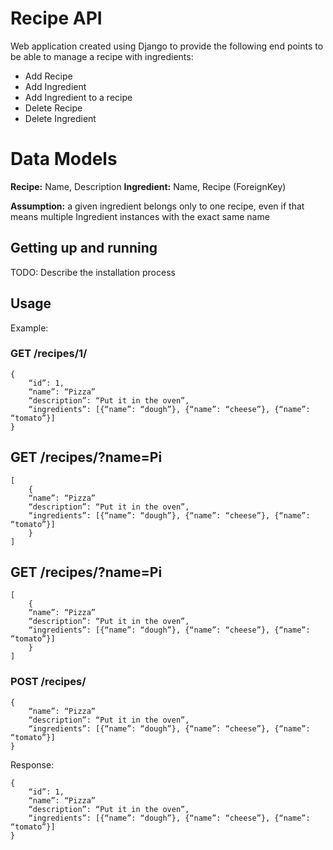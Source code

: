 # Recipe API

Web application created using Django to provide the following end points to
be able to manage a recipe with ingredients:

- Add Recipe
- Add Ingredient
- Add Ingredient to a recipe
- Delete Recipe
- Delete Ingredient

# Data Models

**Recipe:** Name, Description
**Ingredient:** Name, Recipe (ForeignKey)

**Assumption:** a given ingredient belongs only to one recipe, 
even if that means multiple Ingredient instances with the exact same name

## Getting up and running
TODO: Describe the installation process

## Usage

Example:

### GET /recipes/1/ 
```
{
	“id”: 1,
	“name”: “Pizza”
	“description”: “Put it in the oven”,
	“ingredients”: [{“name”: “dough”}, {“name”: “cheese”}, {“name”: “tomato”}]
}
```
## GET /recipes/?name=Pi 
```
[
    {
	“name”: “Pizza”
	“description”: “Put it in the oven”,
	“ingredients”: [{“name”: “dough”}, {“name”: “cheese”}, {“name”: “tomato”}]
    }
]
```
## GET /recipes/?name=Pi
```
[
    {
	“name”: “Pizza”
	“description”: “Put it in the oven”,
	“ingredients”: [{“name”: “dough”}, {“name”: “cheese”}, {“name”: “tomato”}]
    }
]
```

### POST /recipes/
```
{
	“name”: “Pizza”
	“description”: “Put it in the oven”,
	“ingredients”: [{“name”: “dough”}, {“name”: “cheese”}, {“name”: “tomato”}]
}
```
Response:
```
{
	“id”: 1,
	“name”: “Pizza”
	“description”: “Put it in the oven”,
	“ingredients”: [{“name”: “dough”}, {“name”: “cheese”}, {“name”: “tomato”}]
}
```
